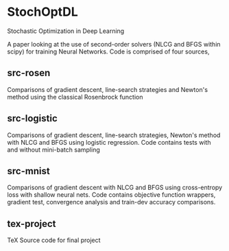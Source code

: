 # StochOptDL
Stochastic Optimization in Deep Learning

A paper looking at the use of second-order solvers (NLCG and BFGS within scipy) for training Neural Networks. Code is comprised of four sources,

## src-rosen
Comparisons of gradient descent, line-search strategies and Newton's method using the classical Rosenbrock function

## src-logistic
Comparisons of gradient descent, line-search strategies, Newton's method with NLCG and BFGS using logistic regression. 
Code contains tests with and without mini-batch sampling

## src-mnist
Comparisons of gradient descent with NLCG and BFGS using cross-entropy loss with shallow neural nets. 
Code contains objective function wrappers, gradient test, convergence analysis and train-dev accuracy comparisons.

## tex-project
TeX Source code for final project
